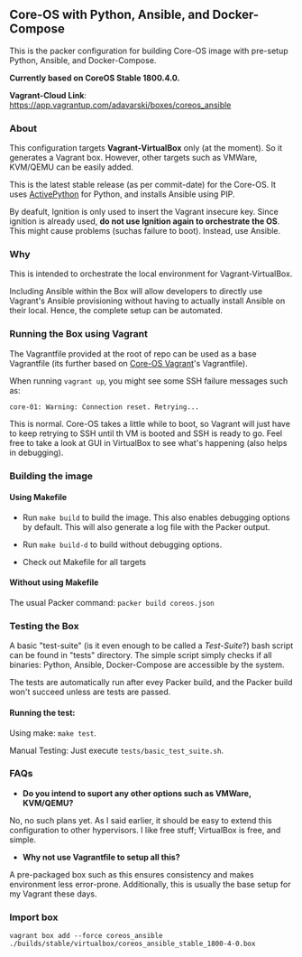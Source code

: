 ## Core-OS with Python, Ansible, and Docker-Compose

This is the packer configuration for building Core-OS image with pre-setup Python, Ansible, and Docker-Compose.

**Currently based on CoreOS Stable 1800.4.0.**

**Vagrant-Cloud Link**: https://app.vagrantup.com/adavarski/boxes/coreos_ansible

### About

This configuration targets **Vagrant-VirtualBox** only (at the moment).
So it generates a Vagrant box.
However, other targets such as VMWare, KVM/QEMU can be easily added.

This is the latest stable release (as per commit-date) for the Core-OS.
It uses [ActivePython][1] for Python, and installs Ansible using PIP.

By deafult, Ignition is only used to insert the Vagrant insecure key.
Since ignition is already used, **do not use Ignition again to orchestrate the OS**.
This might cause problems (suchas failure to boot). Instead, use Ansible.

### Why

This is intended to orchestrate the local environment for Vagrant-VirtualBox.

Including Ansible within the Box will allow developers to directly use Vagrant's
Ansible provisioning without having to actually install Ansible on their local.
Hence, the complete setup can be automated.

### Running the Box using Vagrant

The Vagrantfile provided at the root of repo can be used as a base Vagrantfile (its further based on [Core-OS Vagrant][2]'s Vagrantfile).

When running `vagrant up`, you might see some SSH failure messages such as:

`core-01: Warning: Connection reset. Retrying...`

This is normal. Core-OS takes a little while to boot, so Vagrant will just
have to keep retrying to SSH until th VM is booted and SSH is ready to go.
Feel free to take a look at GUI in VirtualBox to see what's happening
(also helps in debugging).

### Building the image

#### Using Makefile

* Run `make build` to build the image. This also enables debugging options by default.
This will also generate a log file with the Packer output.

* Run `make build-d` to build without debugging options.

* Check out Makefile for all targets

#### Without using Makefile

The usual Packer command: `packer build coreos.json`

### Testing the Box

A basic "test-suite" (is it even enough to be called a *Test-Suite*?) bash script
can be found in "tests" directory. The simple script simply checks if all
binaries: Python, Ansible, Docker-Compose are accessible by the system.

The tests are automatically run after evey Packer build, and the Packer build
won't succeed unless are tests are passed.

#### Running the test:

Using make: `make test`.

Manual Testing: Just execute `tests/basic_test_suite.sh`.

### FAQs

* **Do you intend to suport any other options such as VMWare, KVM/QEMU?**

No, no such plans yet. As I said earlier, it should be easy to extend this configuration
to other hypervisors. I like free stuff; VirtualBox is free, and simple.

* **Why not use Vagrantfile to setup all this?**

A pre-packaged box such as this ensures consistency and makes environment less error-prone.
Additionally, this is usually the base setup for my Vagrant these days.

 [1]: https://www.activestate.com/activepython
 [2]: https://github.com/coreos/coreos-vagrant

### Import box

```
vagrant box add --force coreos_ansible ./builds/stable/virtualbox/coreos_ansible_stable_1800-4-0.box 
```
